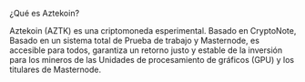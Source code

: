 ¿Qué es Aztekoin?

Aztekoin (AZTK) es una criptomoneda esperimental. Basado en CryptoNote, Basado en un sistema total de Prueba de trabajo y Masternode, es accesible para todos, garantiza un retorno justo y estable de la inversión para los mineros de las Unidades de procesamiento de gráficos (GPU) y los titulares de Masternode.
